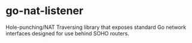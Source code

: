 # go-nat-listener

Hole-punching/NAT Traversing library that exposes standard Go network interfaces designed for use behind SOHO routers.

